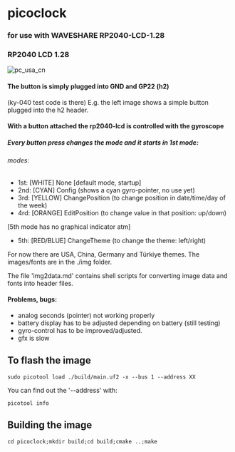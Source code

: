 # picoclock
### for use with WAVESHARE RP2040-LCD-1.28
### RP2040 LCD 1.28
![pc_usa_cn](https://user-images.githubusercontent.com/26333559/195168002-3e70b9dc-ee9e-4af8-8cbc-15525633de07.jpg)



#### The button is simply plugged into GND and GP22 (h2)
(ky-040 test code is there)
E.g. the left image shows a simple button plugged into the h2 header.

#### With a button attached the rp2040-lcd is controlled with the gyroscope

##### Every button press changes the mode and it starts in 1st mode:
###### modes:
- 1st: [WHITE]  None  [default mode, startup]
- 2nd: [CYAN]   Config (shows a cyan gyro-pointer, no use yet)
- 3rd: [YELLOW] ChangePosition (to change position in date/time/day of the week)
- 4rd: [ORANGE] EditPosition (to change value in that position: up/down)

[5th mode has no graphical indicator atm]
- 5th: [RED/BLUE] ChangeTheme (to change the theme: left/right)


For now there are USA, China, Germany and Türkiye themes.
The images/fonts are in the ./img folder.

The file 'img2data.md' contains shell scripts for converting image data and fonts into header files.

#### Problems, bugs:

- analog seconds (pointer) not working properly
- battery display has to be adjusted depending on battery (still testing)
- gyro-control has to be improved/adjusted.
- gfx is slow

## To flash the image

`sudo picotool load ./build/main.uf2 -x --bus 1 --address XX`

You can find out the '--address' with:

`picotool info`


## Building the image

`cd picoclock;mkdir build;cd build;cmake ..;make`


